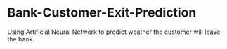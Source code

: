 # Bank-Customer-Exit-Prediction
Using Artificial Neural Network to predict weather the customer will leave the bank. 
